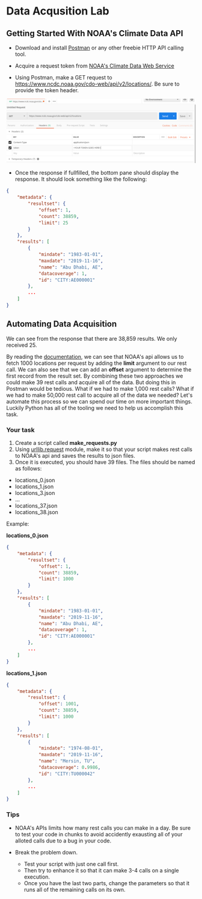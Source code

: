 # Data Acqusition Lab


## Getting Started With NOAA's Climate Data API

* Download and install [Postman](https://www.getpostman.com/) or any other freebie HTTP API calling tool.

* Acquire a request token from [NOAA's Climate Data Web Service](https://www.ncdc.noaa.gov/cdo-web/webservices/v2#gettingStarted)

* Using Postman, make a GET request to https://www.ncdc.noaa.gov/cdo-web/api/v2/locations/.
  Be sure to provide the token header.

![postman_noaa_get_locations](imgs/postman_noaa_get_locations.png)

* Once the response if fullfilled, the bottom pane should display the response. It should look something like the following:

```json
{
    "metadata": {
        "resultset": {
            "offset": 1,
            "count": 38859,
            "limit": 25
        }
    },
    "results": [
        {
            "mindate": "1983-01-01",
            "maxdate": "2019-11-16",
            "name": "Abu Dhabi, AE",
            "datacoverage": 1,
            "id": "CITY:AE000001"
        },
        ...
    ]
}
```



## Automating Data Acquisition

We can see from the response that there are 38,859 results. We only received 25. 

By reading the [documentation](https://www.ncdc.noaa.gov/cdo-web/webservices/v2#locations), we can see that NOAA's api allows us to fetch 1000 locations per request by adding the **limit** argument to our rest call.
We can also see that we can add an **offset** argument to determine the first record from the result set. By combining these two approaches we could make 39 rest calls and acquire all of the data. 
But doing this in Postman would be tedious. What if we had to make 1,000 rest calls? What if we had to make 50,000 rest call to acquire all of the data we needed? 
Let's automate this process so we can spend our time on more important things. 
Luckily Python has all of the tooling we need to help us accomplish this task.

### Your task

1. Create a script called **make_requests.py**
2. Using [urllib.request](https://docs.python.org/3/library/urllib.request.html#module-urllib.request) module, make it so that your script makes rest calls to NOAA's api and saves the results to json files.
3. Once it is executed, you should have 39 files. 
The files should be named as follows:
* locations_0.json 
* locations_1.json
* locations_3.json
* ...
* locations_37.json
* locations_38.json

Example:

**locations_0.json**
```json
{
    "metadata": {
        "resultset": {
            "offset": 1,
            "count": 38859,
            "limit": 1000
        }
    },
    "results": [
        {
            "mindate": "1983-01-01",
            "maxdate": "2019-11-16",
            "name": "Abu Dhabi, AE",
            "datacoverage": 1,
            "id": "CITY:AE000001"
        },
        ...
    ]
}
```

**locations_1.json**
```json
{
    "metadata": {
        "resultset": {
            "offset": 1001,
            "count": 38859,
            "limit": 1000
        }
    },
    "results": [
        {
            "mindate": "1974-08-01",
            "maxdate": "2019-11-16",
            "name": "Mersin, TU",
            "datacoverage": 0.9986,
            "id": "CITY:TU000042"
        },
        ...
    ]
}
```

### Tips

* NOAA's APIs limits how many rest calls you can make in a day. Be sure to test your code in chunks to avoid accidently exausting all of your alloted calls due to a bug in your code.

* Break the problem down.  
  * Test your script with just one call first. 
  * Then try to enhance it so that it can make 3-4 calls on a single execution.
  * Once you have the last two parts, change the parameters so that it runs all of the remaining calls on its own.

